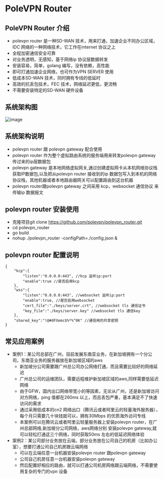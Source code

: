 # PoleVPN Router

## PoleVPN Router 介绍
* polevpn router 是一种SD-WAN 技术，用来打通，加速企业不同办公区域，IDC 网络的一种网络技术，它工作在internet 协议之上
* 全程加密通信安全可靠
* 对业务透明，无感知，基于网络ip 协议层数据转发
* 安装容易，简单，golang 编写，没有依赖，高性能
* 即可打通加速企业网络，也可作为VPN SERVER 使用
* 低成本SD-WAN 技术，同时拥有专线的低延时
* 高效的抗丢包技术，FEC 技术，网络延迟更低，更流畅
* 不需要安装特定的SD-WAN 硬件设备

## 系统架构图

![image](https://raw.githubusercontent.com/polevpn/polevpn_router/main/architecture.png)

## 系统架构说明
* polevpn router 跟 polevpn gateway 配合使用
* polevpn router 作为整个虚拟路由系统的服务端用来转发polevpn gateway 传过来的ip层数据包
* polevpn gateway 是本地网络虚拟网关,通过创建虚拟网卡从本机网络协议栈获取IP数据包,以及把从polevpn router 接收到的ip 数据包写入到本机的网络协议栈，其他机器或者本地路由器网关可以配置路由到这台机器
* polevpn router跟polevpn gateway 之间采用 kcp，websocket 通信协议 来传输ip 数据报文

## polevpn router 安装使用
* 克隆项目git clone https://github.com/polevpn/polevpn_router.git
* cd polevpn_router
* go build
* nohup ./polevpn_router -configPath=./config.json &

## polevpn router 配置说明
```
{
    "kcp":{
        "listen":"0.0.0.0:443", //kcp 监听ip:port
        "enable":true //是否启用kcp 
    },
    "wss":{
        "listen":"0.0.0.0:443", //websocket 监听ip:port
        "enable":true, //是否启用websocket
        "cert_file":"./keys/server.crt", //websocket tls 通信证书
        "key_file":"./keys/server.key" //websocket tls 通信key
    },
    "shared_key":"!@#dFXemc$%*%^0K" //通信用的共享密钥
}
```
## 常见应用案例
- 案例1：某公司总部在广州，目前发展东南亚业务，在新加坡拥有一个分公司，东南亚业务的服务器放在新加坡区域的aws
    -  新加坡分公司需要跟广州总公司办公网络打通，而且需要比较好的网络延迟
    -  广州总公司的运维团队，需要远程维护新加坡区域的aws,同样需要低延迟网络
    -  由于GFW，国内出口网络带宽小的等因素，无论从广州，还是新加坡访问对方网络，ping 值都在260ms 以上，而且丢包严重，基本满足不了快速访问的需求
    -  通过采用低成本的cn2 网络出口（腾讯云或者阿里云的轻量海外服务器），每个月只需要几十块钱就可以，拥有30Mbps 的优质海外访问专线
    -  本案例可以在腾讯云或者阿里云轻量服务器上安装polevpn router，在广州总部网络,新加坡分公司网络，aws网络分别 安装polevpn gateway,就可以轻松打通这三个网络，同时获取50ms 左右的低延迟网络体验
- 案例2：某公司部分业务放在云端，部分业务放在公司自己的机房（比如办公室），想要打通公司自己机房跟云端网络
    - 可以在云端任意一台机器安装polevpn router 跟polevpn gateway 
    - 公司自己机房任意一台机器安装polevpn gateway 
    - 然后配置好相应的路由，就可以打通公司机房网络跟云端网络，不需要使用复杂的专门的vpn 设备
  

